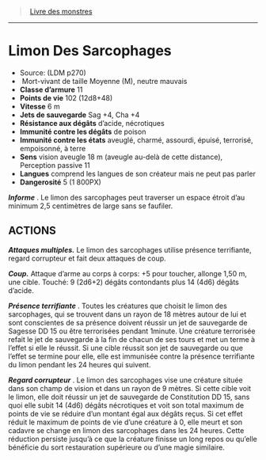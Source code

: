 ﻿> [Livre des monstres](tome_of_beasts.md)

---

# Limon Des Sarcophages

- Source: (LDM p270)
-  Mort-vivant de taille Moyenne (M), neutre mauvais
- **Classe d’armure** 11
- **Points de vie** 102 (12d8+48)
- **Vitesse** 6 m
- **Jets de sauvegarde** Sag +4, Cha +4
- **Résistance aux dégâts** d’acide, nécrotiques
- **Immunité contre les dégâts** de poison
- **Immunité contre les états** aveuglé, charmé, assourdi, épuisé, terrorisé, empoisonné, à terre
- **Sens** vision aveugle 18 m (aveugle au-delà de cette distance), Perception passive 11
- **Langues** comprend les langues de son créateur mais ne peut pas parler
- **Dangerosité** 5 (1 800PX)

**_Informe_** . Le limon des sarcophages peut traverser un espace étroit d’au minimum 2,5 centimètres de large sans se faufiler.

## ACTIONS

**_Attaques multiples._** Le limon des sarcophages utilise présence terrifiante, regard corrupteur et fait deux attaques de coup.

**_Coup._** Attaque d’arme au corps à corps: +5 pour toucher, allonge 1,50 m, une cible. Touché: 9 (2d6+2) dégâts contondants plus 14 (4d6) dégâts d’acide.

**_Présence terrifiante_** . Toutes les créatures que choisit le limon des sarcophages, qui se trouvent dans un rayon de 18 mètres autour de lui et sont conscientes de sa présence doivent réussir un jet de sauvegarde de Sagesse DD 15 ou être terrorisées pendant 1minute. Une créature terrorisée refait le jet de sauvegarde à la fin de chacun de ses tours et met un terme à l’effet si elle le réussit. Si une cible réussit son jet de sauvegarde ou que l’effet se termine pour elle, elle est immunisée contre la présence terrifiante du limon pendant les 24 heures qui suivent.

**_Regard corrupteur_** . Le limon des sarcophages vise une créature située dans son champ de vision et dans un rayon de 9 mètres. Si cette cible voit le limon, elle doit réussir un jet de sauvegarde de Constitution DD 15, sans quoi elle subit 14 (4d6) dégâts nécrotiques et voit son total maximum de points de vie se réduire d’un montant égal aux dégâts reçus. Si cet effet réduit le maximum de points de vie d’une créature à 0, elle meurt et son cadavre se change en limon des sarcophages dans les 24 heures. Cette réduction persiste jusqu’à ce que la créature finisse un long repos ou qu’elle bénéficie du sort restauration supérieure ou d’une magie similaire.

